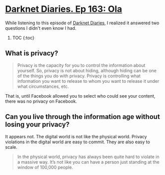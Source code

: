 # [Darknet Diaries. Ep 163: Ola](https://darknetdiaries.com/transcript/163/)

While listening to this episode of [Darknet Diaries], I realized it answered two questions I didn't even know I had.

1. TOC
{:toc}

[Darknet Diaries]: ../../../series/darknetdiaries.md

## What is privacy?

> Privacy is the capacity for you to control the information about yourself. So, privacy is not about hiding, although hiding can be one of the things you do with privacy. Privacy is controlling what information you want to release to whom you want to release it under what circumstances, etc.

That is, until Facebook allowed you to select who could see your content, there was no privacy on Facebook.

## Can you live through the information age without losing your privacy? 

It appears not. The digital world is not like the physical world. Privacy violations in the digital world are easy to commit. They are also easy to scale.

> In the physical world, privacy has always been quite hard to violate in a massive way. It’s not like you can have a person just standing at the window of 100,000 people.
